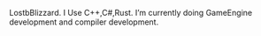 LostbBlizzard.
I Use C++,C#,Rust.
I’m currently doing GameEngine development and compiler development.
